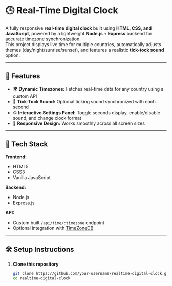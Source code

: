 # 🕒 Real-Time Digital Clock  

A fully responsive **real-time digital clock** built using **HTML, CSS, and JavaScript**, powered by a lightweight **Node.js + Express** backend for accurate timezone synchronization.  
This project displays live time for multiple countries, automatically adjusts themes (day/night/sunrise/sunset), and features a realistic **tick-tock sound** option.

---

## 🚀 Features  

- 🌍 **Dynamic Timezones:** Fetches real-time data for any country using a custom API  
- 🎵 **Tick-Tock Sound:** Optional ticking sound synchronized with each second  
- ⚙️ **Interactive Settings Panel:** Toggle seconds display, enable/disable sound, and change clock format  
- 📱 **Responsive Design:** Works smoothly across all screen sizes  

---

## 🧠 Tech Stack  

**Frontend:**  
- HTML5  
- CSS3  
- Vanilla JavaScript  

**Backend:**  
- Node.js  
- Express.js  

**API:**  
- Custom built `/api/time/:timezone` endpoint  
- Optional integration with [TimeZoneDB](https://timezonedb.com/api)  

---

## 🛠️ Setup Instructions  

1. **Clone this repository**
   ```bash
   git clone https://github.com/your-username/realtime-digital-clock.git
   cd realtime-digital-clock
